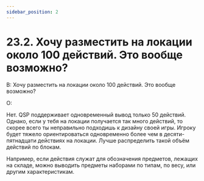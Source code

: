 ```yaml
---
sidebar_position: 2
---
```


# 23.2. Хочу разместить на локации около 100 действий. Это вообще возможно?
<!-- [:faq_23_02] -->
В: Хочу разместить на локации около 100 действий. Это вообще возможно?

О:

Нет. QSP поддерживает одновременный вывод только 50 действий. Однако, если у тебя на локации получается так много действий, то скорее всего ты неправильно подходишь к дизайну своей игры. Игроку будет тяжело ориентироваться одновременно более чем в десяти-пятнадцати действиях на локации. Лучше распределить такой объём действий по блокам.

Например, если действия служат для обозначения предметов, лежащих на складе, можно выводить предметы наборами по типам, по весу, или другим характеристикам.
